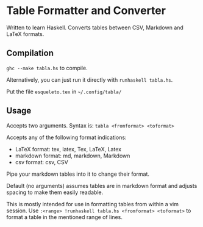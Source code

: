 # Table Formatter and Converter

Written to learn Haskell.
Converts tables between CSV, Markdown and LaTeX formats.

## Compilation

`ghc --make tabla.hs` to compile.

Alternatively, you can just run it directly with
`runhaskell tabla.hs`.

Put the file `esqueleto.tex` in `~/.config/tabla/`

## Usage

Accepts two arguments. Syntax is:
`tabla <fromformat> <toformat>`

Accepts any of the following format indications:
- LaTeX format: tex, latex, Tex, LaTeX, Latex
- markdown format: md, markdown, Markdown
- csv format: csv, CSV

Pipe your markdown tables into it to change their format.

Default (no arguments) assumes tables are in markdown format and adjusts spacing to make them easily readable.

This is mostly intended for use in formatting tables from within a vim session.
Use `:<range> !runhaskell tabla.hs <fromformat> <toformat>` to format a table in the mentioned range of lines.
